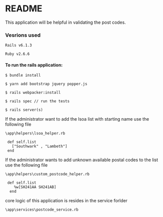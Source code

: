 # README

This application will be helpful in validating the post codes.

### Vesrions used
```
Rails v6.1.3

Ruby v2.6.6
```
#### To run the rails application:
```
$ bundle install

$ yarn add bootstrap jquery popper.js

$ rails webpacker:install

$ rails spec // run the tests

$ rails server(s)
```

If the administrator want to add the lsoa list with starting name use the following file
```
\app\helpers\lsoa_helper.rb

 def self.list
   ["Southwark" , "Lambeth"]
 end
```

If the administrator wants to add unknown available postal codes to the list use the following file
```
\app\helpers\custom_postcode_helper.rb

 def self.list
    %w[SH241AA SH241AB]
  end
```

core logic of this application is resides in the service forlder
```
\app\services\postcode_service.rb
```
